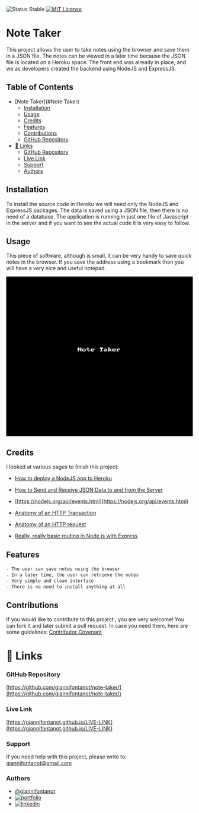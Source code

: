 
![Status Stable](https://img.shields.io/badge/Status-Stable-blue)
[![MIT License](https://img.shields.io/badge/License-MIT%20License-brightgreen)](https://github.com/tterb/atomic-design-ui/blob/master/LICENSEs)
# Note Taker
This project allows the user to take notes using the browser and save them in a JSON file. The notes can be viewed in a later time because the JSON file is located on a Heroku space. The front end was already in place, and we as developers created the backend using NodeJS and ExpressJS.
## Table of Contents
- [Note Taker](#Note Taker)
	* [Installation](#installation)
	* [Usage](#usage)
	* [Credits](#credits)
	* [Features](#features)
	* [Contributions](#contributions)
	* [GitHub Repository](#github-repository)
- [🔗 Links](#---links)
	+ [GitHub Repository](#github-repository)
	+ [Live Link](#live-link)
	+ [Support](#support)
	+ [Authors](#authors)
## Installation
To install the source code in Heroku we will need only the NodeJS and ExpressJS packages. The data is saved using a JSON file, then there is no need of a database. The application is running in just one file of Javascript in the server and if you want to see the actual code it is very easy to follow.
## Usage
This piece of software, although is small, it can be very handy to save quick notes in the browser. If you save the address using a bookmark then you will have a very nice and useful notepad.

![note-taker.gif](note-taker.gif)

## Credits
I looked at various pages to finish this project:

- [How to deploy a NodeJS app to Heroku](https://www.freecodecamp.org/news/how-to-deploy-a-nodejs-app-to-heroku-from-github-without-installing-heroku-on-your-machine-433bec770efe/)

- [How to Send and Receive JSON Data to and from the Server](https://www.webucator.com/article/how-to-send-and-receive-json-data-to-and-from-the/)
- [https://nodejs.org/api/events.html](https://nodejs.org/api/events.html)
- [Anatomy of an HTTP Transaction](https://nodejs.org/en/docs/guides/anatomy-of-an-http-transaction/)
- [Anatomy of an HTTP request](https://gavilan.blog/2019/01/03/anatomy-of-an-http-request/)
- [Really, really basic routing in Node.js with Express](https://www.freecodecamp.org/news/really-really-basic-routing-in-nodejs-with-express-d7cad5e3f5d5/)

## Features
````````````````````````
- The user can save notes using the browser
- In a later time, the user can retrieve the notes
- Very simple and clean interface
- There is no need to install anything at all
````````````````````````
## Contributions
If you would like to contribute to this project , you are very welcome! You can fork it and later submit a pull request. 
In case you need them, here are some guidelines: [Contributor Covenant](https://www.contributor-covenant.org/)
# 🔗 Links
### GitHub Repository
[https://github.com/giannifontanot/note-taker/](https://github.com/giannifontanot/note-taker/)
### Live Link
[https://giannifontanot.github.io/LIVE-LINK](https://giannifontanot.github.io/LIVE-LINK)
### Support
If you need help with this project, please write to: [giannifontanot@gmail.com](https://mailto:giannifontanot@gmail.com)
### Authors
 - [@giannifontanot](https://www.github.com/giannifontanot)
 - [![portfolio](https://img.shields.io/badge/my_portfolio-000?style=for-the-badge&logo=ko-fi&logoColor=white)](https://giannifontanot.github.io/portfolio/)
 - [![linkedin](https://img.shields.io/badge/linkedin-0A66C2?style=for-the-badge&logo=linkedin&logoColor=white)](https://www.linkedin.com/in/gianni-fontanot/)